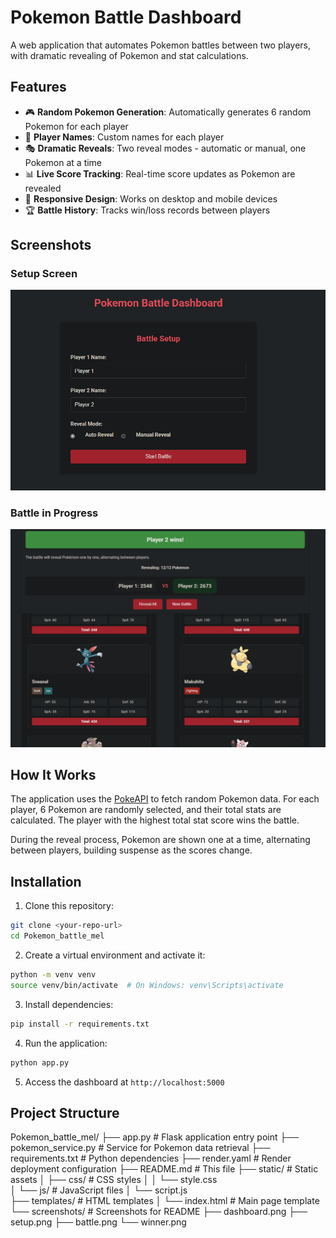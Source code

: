 # Pokemon Battle Dashboard

A web application that automates Pokemon battles between two players, with dramatic revealing of Pokemon and stat calculations.

## Features

- 🎮 **Random Pokemon Generation**: Automatically generates 6 random Pokemon for each player
- 👥 **Player Names**: Custom names for each player
- 🎭 **Dramatic Reveals**: Two reveal modes - automatic or manual, one Pokemon at a time
- 📊 **Live Score Tracking**: Real-time score updates as Pokemon are revealed
- 📱 **Responsive Design**: Works on desktop and mobile devices
- 🏆 **Battle History**: Tracks win/loss records between players

## Screenshots

### Setup Screen
![Setup Screen](screenshots/setup.png)

### Battle in Progress
![Battle in Progress](screenshots/battle.png)

## How It Works

The application uses the [PokeAPI](https://pokeapi.co/) to fetch random Pokemon data. For each player, 6 Pokemon are randomly selected, and their total stats are calculated. The player with the highest total stat score wins the battle.

During the reveal process, Pokemon are shown one at a time, alternating between players, building suspense as the scores change.

## Installation

1. Clone this repository:
```bash
git clone <your-repo-url>
cd Pokemon_battle_mel
```

2. Create a virtual environment and activate it:
```bash
python -m venv venv
source venv/bin/activate  # On Windows: venv\Scripts\activate
```

3. Install dependencies:
```bash
pip install -r requirements.txt
```

4. Run the application:
```bash
python app.py
```

5. Access the dashboard at `http://localhost:5000`

## Project Structure

Pokemon_battle_mel/
├── app.py                # Flask application entry point
├── pokemon_service.py    # Service for Pokemon data retrieval
├── requirements.txt      # Python dependencies
├── render.yaml           # Render deployment configuration
├── README.md             # This file
├── static/               # Static assets
│   ├── css/              # CSS styles
│   │   └── style.css     
│   └── js/               # JavaScript files
│       └── script.js     
├── templates/            # HTML templates
│   └── index.html        # Main page template
└── screenshots/          # Screenshots for README
    ├── dashboard.png
    ├── setup.png
    ├── battle.png
    └── winner.png
